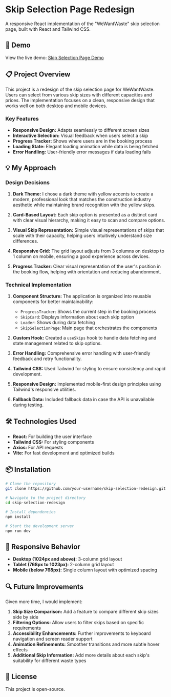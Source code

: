 # Skip Selection Page Redesign

A responsive React implementation of the "WeWantWaste" skip selection page, built with React and Tailwind CSS.

## 🚀 Demo

View the live demo: [Skip Selection Page Demo](https://q349kv-5173.csb.app/)

## 📋 Project Overview

This project is a redesign of the skip selection page for WeWantWaste. Users can select from various skip sizes with different capacities and prices. The implementation focuses on a clean, responsive design that works well on both desktop and mobile devices.

### Key Features

- **Responsive Design:** Adapts seamlessly to different screen sizes
- **Interactive Selection:** Visual feedback when users select a skip
- **Progress Tracker:** Shows where users are in the booking process
- **Loading State:** Elegant loading animation while data is being fetched
- **Error Handling:** User-friendly error messages if data loading fails

## 💡 My Approach

### Design Decisions

1. **Dark Theme:** I chose a dark theme with yellow accents to create a modern, professional look that matches the construction industry aesthetic while maintaining brand recognition with the yellow skips.

2. **Card-Based Layout:** Each skip option is presented as a distinct card with clear visual hierarchy, making it easy to scan and compare options.

3. **Visual Skip Representation:** Simple visual representations of skips that scale with their capacity, helping users intuitively understand size differences.

4. **Responsive Grid:** The grid layout adjusts from 3 columns on desktop to 1 column on mobile, ensuring a good experience across devices.

5. **Progress Tracker:** Clear visual representation of the user's position in the booking flow, helping with orientation and reducing abandonment.

### Technical Implementation

1. **Component Structure:** The application is organized into reusable components for better maintainability:
   - `ProgressTracker`: Shows the current step in the booking process
   - `SkipCard`: Displays information about each skip option
   - `Loader`: Shows during data fetching
   - `SkipSelectionPage`: Main page that orchestrates the components

2. **Custom Hook:** Created a `useSkips` hook to handle data fetching and state management related to skip options.

3. **Error Handling:** Comprehensive error handling with user-friendly feedback and retry functionality.

4. **Tailwind CSS:** Used Tailwind for styling to ensure consistency and rapid development.

5. **Responsive Design:** Implemented mobile-first design principles using Tailwind's responsive utilities.

6. **Fallback Data:** Included fallback data in case the API is unavailable during testing.

## 🛠️ Technologies Used

- **React:** For building the user interface
- **Tailwind CSS:** For styling components
- **Axios:** For API requests
- **Vite:** For fast development and optimized builds

## 📦 Installation

```bash
# Clone the repository
git clone https://github.com/your-username/skip-selection-redesign.git

# Navigate to the project directory
cd skip-selection-redesign

# Install dependencies
npm install

# Start the development server
npm run dev
```

## 📱 Responsive Behavior

- **Desktop (1024px and above):** 3-column grid layout
- **Tablet (768px to 1023px):** 2-column grid layout
- **Mobile (below 768px):** Single column layout with optimized spacing

## 🔍 Future Improvements

Given more time, I would implement:

1. **Skip Size Comparison:** Add a feature to compare different skip sizes side by side
2. **Filtering Options:** Allow users to filter skips based on specific requirements
3. **Accessibility Enhancements:** Further improvements to keyboard navigation and screen reader support
4. **Animation Refinements:** Smoother transitions and more subtle hover effects
5. **Additional Skip Information:** Add more details about each skip's suitability for different waste types

## 📝 License

This project is open-source. 
